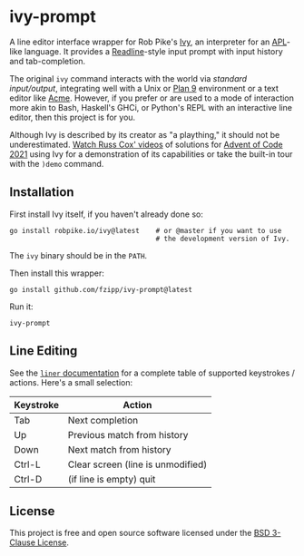 # ivy-prompt

A line editor interface wrapper for Rob Pike's [Ivy](https://robpike.io/ivy),
an interpreter for an [APL](https://tryapl.org/)-like language.
It provides a
[Readline](https://tiswww.case.edu/php/chet/readline/rltop.html)-style input
prompt with input history and tab-completion.

The original `ivy` command interacts with the world via _standard input/output_,
integrating well with a Unix or
[Plan 9](https://p9f.org) environment or a text editor like
[Acme](https://research.swtch.com/acme).
However, if you prefer or are used to a mode of interaction more akin to Bash,
Haskell's GHCi, or Python's REPL with an interactive line editor, then this
project is for you.

Although Ivy is described by its creator as "a plaything," it should not
be underestimated.
[Watch Russ Cox' videos](https://www.youtube.com/playlist?list=PLrwpzH1_9ufMLOB6BAdzO08Qx-9jHGfGg)
of solutions for [Advent of Code 2021](https://adventofcode.com/2021)
using Ivy for a demonstration of its capabilities or take the built-in
tour with the `)demo` command.

## Installation

First install Ivy itself, if you haven't already done so:

```
go install robpike.io/ivy@latest    # or @master if you want to use
                                    # the development version of Ivy.
```

The `ivy` binary should be in the `PATH`.

Then install this wrapper:

```
go install github.com/fzipp/ivy-prompt@latest
```

Run it:

```
ivy-prompt
```

## Line Editing

See the [`liner` documentation](https://github.com/peterh/liner#line-editing) for
a complete table of supported keystrokes / actions. Here's a small selection:

| Keystroke | Action                            |
|-----------|-----------------------------------|
| Tab       | Next completion                   |
| Up        | Previous match from history       |
| Down      | Next match from history           |
| Ctrl-L    | Clear screen (line is unmodified) |
| Ctrl-D    | (if line is empty) quit           |

## License

This project is free and open source software licensed under the
[BSD 3-Clause License](LICENSE).
